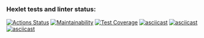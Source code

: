 ### Hexlet tests and linter status:
[![Actions Status](https://github.com/maksimfad/python-project-lvl2/workflows/hexlet-check/badge.svg)](https://github.com/maksimfad/python-project-lvl2/actions)
[![Maintainability](https://api.codeclimate.com/v1/badges/4011ef9900bd70aa26a9/maintainability)](https://codeclimate.com/github/maksimfad/python-project-lvl2/maintainability)
[![Test Coverage](https://api.codeclimate.com/v1/badges/4011ef9900bd70aa26a9/test_coverage)](https://codeclimate.com/github/maksimfad/python-project-lvl2/test_coverage)
[![asciicast](https://asciinema.org/a/JiO0z5kkk4FKOVImR1EYY0mB4.svg)](https://asciinema.org/a/JiO0z5kkk4FKOVImR1EYY0mB4)
[![asciicast](https://asciinema.org/a/2tjfMZUtgyrRg8rZeBqy6y1xG.svg)](https://asciinema.org/a/2tjfMZUtgyrRg8rZeBqy6y1xG)
[![asciicast](https://asciinema.org/a/RH4reupEeHUm1ltT2ElRLZ4Wl.svg)](https://asciinema.org/a/RH4reupEeHUm1ltT2ElRLZ4Wl)